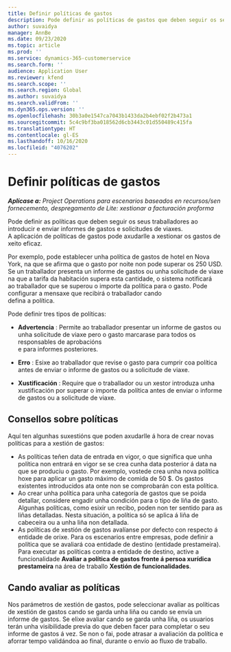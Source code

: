```yaml
---
title: Definir políticas de gastos
description: Pode definir as políticas de gastos que deben seguir os seus traballadores ao introducir e enviar informes de gastos e solicitudes de viaxes.
author: suvaidya
manager: AnnBe
ms.date: 09/23/2020
ms.topic: article
ms.prod: ''
ms.service: dynamics-365-customerservice
ms.search.form: ''
audience: Application User
ms.reviewer: kfend
ms.search.scope: ''
ms.search.region: Global
ms.author: suvaidya
ms.search.validFrom: ''
ms.dyn365.ops.version: ''
ms.openlocfilehash: 30b3a0e1547ca7043b1433da2b4ebf02f2b473a1
ms.sourcegitcommit: 5c4c9bf3ba018562d6cb3443c01d550489c415fa
ms.translationtype: HT
ms.contentlocale: gl-ES
ms.lasthandoff: 10/16/2020
ms.locfileid: "4076202"
---
```

# <a name="define-expense-policies"></a>Definir políticas de gastos

_**Aplícase a:** Project Operations para escenarios baseados en recursos/sen fornecemento, despregamento de Lite: xestionar a facturación proforma_

Pode definir as políticas que deben seguir os seus traballadores ao introducir e enviar informes de gastos e solicitudes de viaxes.         
A aplicación de políticas de gastos pode axudarlle a xestionar os gastos de xeito eficaz.         

Por exemplo, pode establecer unha política de gastos de hotel en Nova York, na que se afirma que o gasto por noite non pode superar os 250 USD.       
Se un traballador presenta un informe de gastos ou unha solicitude de viaxe na que a tarifa da habitación supera esta cantidade, o sistema notificará         
ao traballador que se superou o importe da política para o gasto. Pode configurar a mensaxe que recibirá o traballador cando        
defina a política.      
        
Pode definir tres tipos de políticas:         
        
- **Advertencia** : Permite ao traballador presentar un informe de gastos ou unha solicitude de viaxe pero o gasto marcarase para todos os responsables de aprobacións         
  e para informes posteriores.        

- **Erro** : Esixe ao traballador que revise o gasto para cumprir coa política antes de enviar o informe de gastos ou a solicitude de viaxe.        
 
 - **Xustificación** : Require que o traballador ou un xestor introduza unha xustificación por superar o importe da política antes de enviar o informe de gastos ou a solicitude de viaxe.        

## <a name="policy-tips"></a>Consellos sobre políticas
Aquí ten algunhas suxestións que poden axudarlle á hora de crear novas políticas para a xestión de gastos: 

- As políticas teñen data de entrada en vigor, o que significa que unha política non entrará en vigor se se crea cunha data posterior á data na que se produciu o gasto. Por exemplo, vostede crea unha nova política hoxe para aplicar un gasto máximo de comida de 50 $. Os gastos existentes introducidos ata onte non se comprobarán con esta política.
- Ao crear unha política para unha categoría de gastos que se poida detallar, considere engadir unha condición para o tipo de liña de gasto. Algunhas políticas, como esixir un recibo, poden non ter sentido para as liñas detalladas. Nesta situación, a política só se aplica á liña de cabeceira ou a unha liña non detallada. 
- As políticas de xestión de gastos avalíanse por defecto con respecto á entidade de orixe. Para os escenarios entre empresas, pode definir a política que se avaliará coa entidade de destino (entidade prestameira). Para executar as políticas contra a entidade de destino, active a funcionalidade **Avaliar a política de gastos fronte á persoa xurídica prestameira** na área de traballo **Xestión de funcionalidades**.

## <a name="when-to-evaluate-policies"></a>Cando avaliar as políticas

Nos parámetros de xestión de gastos, pode seleccionar avaliar as políticas de xestión de gastos cando se garda unha liña ou cando se envía un informe de gastos. Se elixe avaliar cando se garda unha liña, os usuarios terán unha visibilidade previa do que deben facer para completar o seu informe de gastos á vez. Se non o fai, pode atrasar a avaliación da política e aforrar tempo validándoa ao final, durante o envío ao fluxo de traballo.
